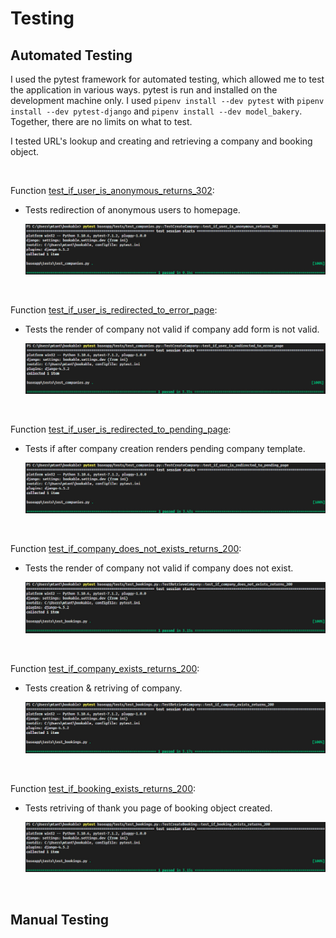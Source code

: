 # Testing

## Automated Testing

I used the pytest framework for automated testing, which allowed me to test the application in various ways. pytest is run and installed on the development machine only. I used `pipenv install --dev pytest` with `pipenv install --dev pytest-django` and `pipenv install --dev model_bakery`. Together, there are no limits on what to test.

I tested URL's lookup and creating and retrieving a company and booking object.

<br>

Function [test_if_user_is_anonymous_returns_302](https://github.com/MTraveller/bookable/blob/6cc2f1afa470b110f850bcf89820cc8d9a56ab15/baseapp/tests/test_companies.py#L18):

-   Tests redirection of anonymous users to homepage.

    ![test_if_user_is_anonymous_returns_302](./docs/tests/automated_tests/test_if_user_is_anonymous_returns_302.jpg)

<br>

Function [test_if_user_is_redirected_to_error_page](https://github.com/MTraveller/bookable/blob/6cc2f1afa470b110f850bcf89820cc8d9a56ab15/baseapp/tests/test_companies.py#L29):

-   Tests the render of company not valid if company add form is not valid.

    ![test_if_user_is_redirected_to_error_page](./docs/tests/automated_tests/test_if_user_is_redirected_to_error_page.jpg)

<br>

Function [test_if_user_is_redirected_to_pending_page](https://github.com/MTraveller/bookable/blob/6cc2f1afa470b110f850bcf89820cc8d9a56ab15/baseapp/tests/test_companies.py#L44):

-   Tests if after company creation renders pending company template.

    ![test_if_user_is_redirected_to_pending_page](./docs/tests/automated_tests/test_if_user_is_redirected_to_pending_page.jpg)

<br>

Function [test_if_company_does_not_exists_returns_200](https://github.com/MTraveller/bookable/blob/837ba4cf60ba1eaedc86eb192513aa7af6f5d9c0/baseapp/tests/test_bookings.py#L13):

-   Tests the render of company not valid if company does not exist.

    ![test_if_company_does_not_exists_returns_200](./docs/tests/automated_tests/test_if_company_does_not_exists_returns_200.jpg)

<br>

Function [test_if_company_exists_returns_200](https://github.com/MTraveller/bookable/blob/b3d09bf4067b0afe95040c047db16ad21d5a4a95/baseapp/tests/test_bookings.py#L21):

-   Tests creation & retriving of company.

    ![test_if_company_exists_returns_200](./docs/tests/automated_tests/test_if_company_exists_returns_200.jpg)

<br>

Function [test_if_booking_exists_returns_200](hhttps://github.com/MTraveller/bookable/blob/b3d09bf4067b0afe95040c047db16ad21d5a4a95/baseapp/tests/test_bookings.py#L42):

-   Tests retriving of thank you page of booking object created.

    ![test_if_booking_exists_returns_200](./docs/tests/automated_tests/test_if_booking_exists_returns_200.jpg)

<br>

## Manual Testing



